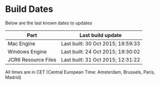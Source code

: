 # Build Dates

Below are the last known dates to updates

Part | Last build update
-----|-----
Mac Engine | Last built: 30 Oct 2015; 18:59:33
Windows Engine | Last built: 24 Oct 2015; 19:30:02
JCR6 Resource Files | Last built: 31 Oct 2015; 12:31:22
All times are in CET (Central European Time: Amsterdam, Brussels, Paris, Madrid)



